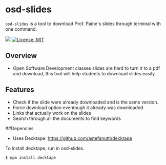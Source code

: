 # osd-slides
`osd-slides` is a tool to download Prof. Paine's slides through terminal with one command. 

[![](https://img.shields.io/badge/project-link-green)](https://github.com/kkarakas/osd-slides)
[![License: MIT](https://img.shields.io/badge/License-MIT-yellow.svg)](https://opensource.org/licenses/MIT)

## Overview
- Open Software Development classes slides are hard to turn it to a pdf and download, this tool will help students to download slides easily. 

## Features
- Check if the slide were already downloaded and is the same version.
- Force download option eventough it already was downloaded
- Links that actually work on the slides
- Search through all the documents to find keywords

##Depencies
- Uses Decktape: https://github.com/astefanutti/decktape

To install decktape, run in osd-slides.
```sh
$ npm install decktape
```
